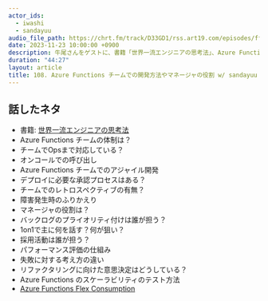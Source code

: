 ```yaml
---
actor_ids:
  - iwashi
  - sandayuu
audio_file_path: https://chrt.fm/track/D33GD1/rss.art19.com/episodes/ff154b5f-694a-44a2-84bf-d2c1deffa386.mp3
date: 2023-11-23 10:00:00 +0900
description: 牛尾さんをゲストに、書籍「世界一流エンジニアの思考法」、Azure Functions チームでの開発方法、マネージャの役割などについて語っていただきました。
duration: "44:27"
layout: article
title: 108. Azure Functions チームでの開発方法やマネージャの役割 w/ sandayuu
---
```


## 話したネタ

- 書籍: [世界一流エンジニアの思考法](https://amzn.to/46urhjc)
- Azure Functions チームの体制は？
- チームでOpsまで対応している？
- オンコールでの呼び出し
- Azure Functions チームでのアジャイル開発
- デプロイに必要な承認プロセスはある？
- チームでのレトロスペクティブの有無？
- 障害発生時のふりかえり
- マネージャの役割は？
- バックログのプライオリティ付けは誰が担う？
- 1on1で主に何を話す？何が狙い？
- 採用活動は誰が担う？
- パフォーマンス評価の仕組み
- 失敗に対する考え方の違い
- リファクタリングに向けた意思決定はどうしている？
- Azure Functions のスケーラビリティのテスト方法
- [Azure Functions Flex Consumption](https://techcommunity.microsoft.com/t5/apps-on-azure-blog/announcing-azure-functions-flex-consumption-sign-up-for-the/ba-p/3983621)
